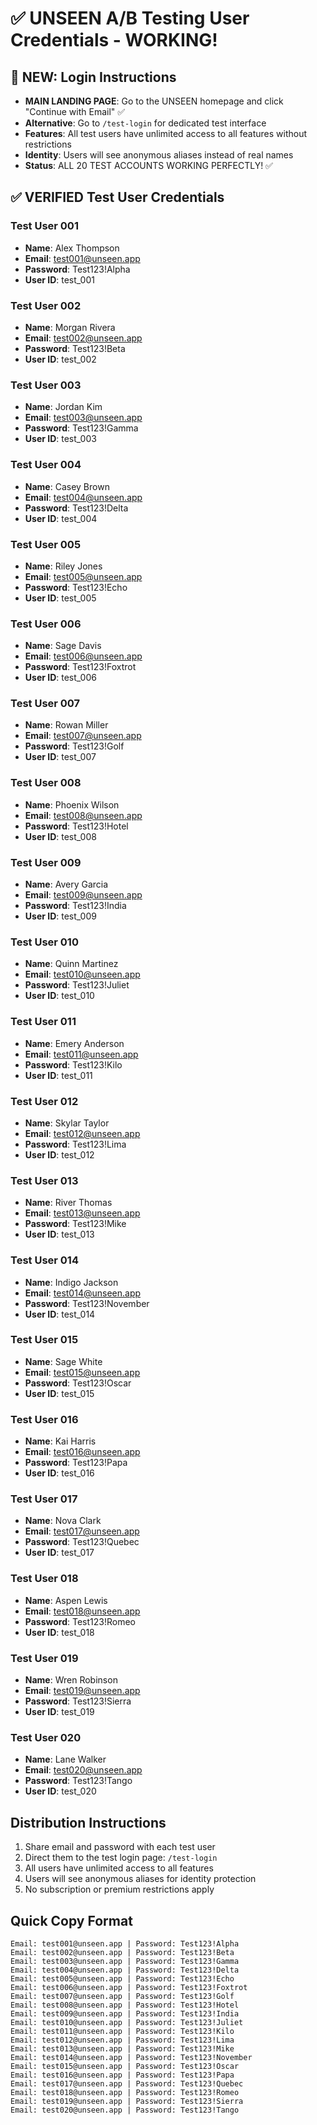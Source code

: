 # ✅ UNSEEN A/B Testing User Credentials - WORKING!

## 🚀 NEW: Login Instructions 
- **MAIN LANDING PAGE**: Go to the UNSEEN homepage and click "Continue with Email" ✅
- **Alternative**: Go to `/test-login` for dedicated test interface
- **Features**: All test users have unlimited access to all features without restrictions
- **Identity**: Users will see anonymous aliases instead of real names
- **Status**: ALL 20 TEST ACCOUNTS WORKING PERFECTLY! ✅

## ✅ VERIFIED Test User Credentials

### Test User 001
- **Name**: Alex Thompson
- **Email**: test001@unseen.app
- **Password**: Test123!Alpha
- **User ID**: test_001

### Test User 002
- **Name**: Morgan Rivera
- **Email**: test002@unseen.app
- **Password**: Test123!Beta
- **User ID**: test_002

### Test User 003
- **Name**: Jordan Kim
- **Email**: test003@unseen.app
- **Password**: Test123!Gamma
- **User ID**: test_003

### Test User 004
- **Name**: Casey Brown
- **Email**: test004@unseen.app
- **Password**: Test123!Delta
- **User ID**: test_004

### Test User 005
- **Name**: Riley Jones
- **Email**: test005@unseen.app
- **Password**: Test123!Echo
- **User ID**: test_005

### Test User 006
- **Name**: Sage Davis
- **Email**: test006@unseen.app
- **Password**: Test123!Foxtrot
- **User ID**: test_006

### Test User 007
- **Name**: Rowan Miller
- **Email**: test007@unseen.app
- **Password**: Test123!Golf
- **User ID**: test_007

### Test User 008
- **Name**: Phoenix Wilson
- **Email**: test008@unseen.app
- **Password**: Test123!Hotel
- **User ID**: test_008

### Test User 009
- **Name**: Avery Garcia
- **Email**: test009@unseen.app
- **Password**: Test123!India
- **User ID**: test_009

### Test User 010
- **Name**: Quinn Martinez
- **Email**: test010@unseen.app
- **Password**: Test123!Juliet
- **User ID**: test_010

### Test User 011
- **Name**: Emery Anderson
- **Email**: test011@unseen.app
- **Password**: Test123!Kilo
- **User ID**: test_011

### Test User 012
- **Name**: Skylar Taylor
- **Email**: test012@unseen.app
- **Password**: Test123!Lima
- **User ID**: test_012

### Test User 013
- **Name**: River Thomas
- **Email**: test013@unseen.app
- **Password**: Test123!Mike
- **User ID**: test_013

### Test User 014
- **Name**: Indigo Jackson
- **Email**: test014@unseen.app
- **Password**: Test123!November
- **User ID**: test_014

### Test User 015
- **Name**: Sage White
- **Email**: test015@unseen.app
- **Password**: Test123!Oscar
- **User ID**: test_015

### Test User 016
- **Name**: Kai Harris
- **Email**: test016@unseen.app
- **Password**: Test123!Papa
- **User ID**: test_016

### Test User 017
- **Name**: Nova Clark
- **Email**: test017@unseen.app
- **Password**: Test123!Quebec
- **User ID**: test_017

### Test User 018
- **Name**: Aspen Lewis
- **Email**: test018@unseen.app
- **Password**: Test123!Romeo
- **User ID**: test_018

### Test User 019
- **Name**: Wren Robinson
- **Email**: test019@unseen.app
- **Password**: Test123!Sierra
- **User ID**: test_019

### Test User 020
- **Name**: Lane Walker
- **Email**: test020@unseen.app
- **Password**: Test123!Tango
- **User ID**: test_020

## Distribution Instructions
1. Share email and password with each test user
2. Direct them to the test login page: `/test-login`
3. All users have unlimited access to all features
4. Users will see anonymous aliases for identity protection
5. No subscription or premium restrictions apply

## Quick Copy Format
```
Email: test001@unseen.app | Password: Test123!Alpha
Email: test002@unseen.app | Password: Test123!Beta
Email: test003@unseen.app | Password: Test123!Gamma
Email: test004@unseen.app | Password: Test123!Delta
Email: test005@unseen.app | Password: Test123!Echo
Email: test006@unseen.app | Password: Test123!Foxtrot
Email: test007@unseen.app | Password: Test123!Golf
Email: test008@unseen.app | Password: Test123!Hotel
Email: test009@unseen.app | Password: Test123!India
Email: test010@unseen.app | Password: Test123!Juliet
Email: test011@unseen.app | Password: Test123!Kilo
Email: test012@unseen.app | Password: Test123!Lima
Email: test013@unseen.app | Password: Test123!Mike
Email: test014@unseen.app | Password: Test123!November
Email: test015@unseen.app | Password: Test123!Oscar
Email: test016@unseen.app | Password: Test123!Papa
Email: test017@unseen.app | Password: Test123!Quebec
Email: test018@unseen.app | Password: Test123!Romeo
Email: test019@unseen.app | Password: Test123!Sierra
Email: test020@unseen.app | Password: Test123!Tango
```